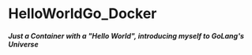 # HelloWorldGo_Docker

##### Just a Container with a "Hello World", introducing myself to GoLang's Universe
